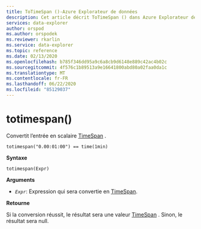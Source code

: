```yaml
---
title: ToTimeSpan ()-Azure Explorateur de données
description: Cet article décrit ToTimeSpan () dans Azure Explorateur de données.
services: data-explorer
author: orspod
ms.author: orspodek
ms.reviewer: rkarlin
ms.service: data-explorer
ms.topic: reference
ms.date: 02/13/2020
ms.openlocfilehash: b785f346dd95a9c6a8cb9d6148e889c42ac4b02c
ms.sourcegitcommit: 4f576c1b89513a9e16641800abd80a02faa0da1c
ms.translationtype: MT
ms.contentlocale: fr-FR
ms.lasthandoff: 06/22/2020
ms.locfileid: "85129037"
---
```

# <a name="totimespan"></a>totimespan()

Convertit l’entrée en scalaire [TimeSpan](./scalar-data-types/timespan.md) .

```kusto
totimespan("0.00:01:00") == time(1min)
```

**Syntaxe**

`totimespan(Expr)`

**Arguments**

* *`Expr`*: Expression qui sera convertie en [TimeSpan](./scalar-data-types/timespan.md).

**Retourne**

Si la conversion réussit, le résultat sera une valeur [TimeSpan](./scalar-data-types/timespan.md) .
Sinon, le résultat sera null.
